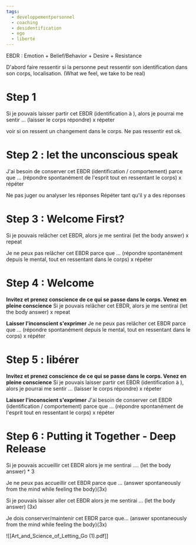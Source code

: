 ```yaml
---
tags:
  - developpementpersonnel
  - coaching
  - desidentification
  - ego
  - liberté
---
```

EBDR : Emotion + Belief/Behavior + Desire + Resistance

D'abord faire ressentir si la personne peut ressentir son identification dans son corps, localisation.
(What we feel, we take to be real)

# Step 1 

Si je pouvais laisser partir cet EBDR (identification à ), alors je pourrai me sentir ...
(laisser le corps répondre) x répeter

voir si on ressent un changement dans le corps. Ne pas ressentir est ok.

# Step 2 : let the unconscious speak
J'ai besoin de conserver cet EBDR (identification / comportement) parce que ...
(répondre spontanément de l'esprit tout en ressentant le corps) x répéter

Ne pas juger ou analyser les réponses
Répéter tant qu'il y a des réponses

# Step 3 : Welcome First?
Si je pouvais relâcher cet EBDR, alors je me sentirai
(let the body answer) x repeat

Je ne peux pas relâcher cet EBDR parce que ...
(répondre spontanément depuis le mental, tout en ressentant dans le corps) x répéter

# Step 4 : Welcome 
**Invitez et prenez conscience de ce qui se passe dans le corps. Venez en pleine conscience**
Si je pouvais relâcher cet EBDR, alors je me sentirai
(let the body answer) x repeat

**Laisser l'inconscient s'exprimer**
Je ne peux pas relâcher cet EBDR parce que ...
(répondre spontanément depuis le mental, tout en ressentant dans le corps) x répéter

# Step 5 : libérer 
**Invitez et prenez conscience de ce qui se passe dans le corps. Venez en pleine conscience**
Si je pouvais laisser partir cet EBDR (identification à ), alors je pourrai me sentir ...
(laisser le corps répondre) x répeter

**Laisser l'inconscient s'exprimer**
J'ai besoin de conserver cet EBDR (identification / comportement) parce que ...
(répondre spontanément de l'esprit tout en ressentant le corps) x répéter

# Step 6 : Putting it Together - Deep Release

Si je pouvais accueillir cet EBDR alors je me sentirai ....
(let the body answer) * 3

Je ne peux pas accueillir cet EBDR parce que ...
(answer spontaneously from the mind while feeling the body)(3x)

Si je pouvais laisser aller cet EBDR alors je me sentirai ...
(let the body answer) (3x)

Je dois conserver/maintenir cet EBDR parce que...
(answer spontaneously from the mind while feeling the body)(3x)




![[Art_and_Science_of_Letting_Go (1).pdf]]